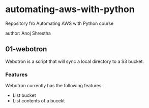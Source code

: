  # automating-aws-with-python
Repository fro Automating AWS with Python course

author: Anoj Shrestha

## 01-webotron

Webotron is a script that will sync a local directory to a S3 bucket.

### Features

Webotron currently has the following features:
- List bucket
- List contents of a bucekt
